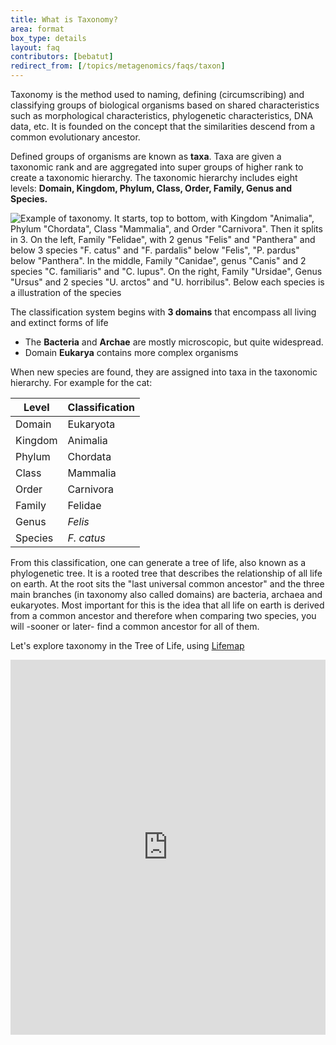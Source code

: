 ```yaml
---
title: What is Taxonomy?
area: format
box_type: details
layout: faq
contributors: [bebatut]
redirect_from: [/topics/metagenomics/faqs/taxon]
---
```


Taxonomy is the method used to naming, defining (circumscribing) and classifying groups of biological organisms based on shared characteristics such as morphological characteristics, phylogenetic characteristics, DNA data, etc. It is founded on the concept that the similarities descend from a common evolutionary ancestor.

Defined groups of organisms are known as **taxa**. Taxa are given a taxonomic rank and are aggregated into super groups of higher rank to create a taxonomic hierarchy. The taxonomic hierarchy includes eight levels: **Domain, Kingdom, Phylum, Class, Order, Family, Genus and Species.**

![Example of taxonomy. It starts, top to bottom, with Kingdom "Animalia", Phylum "Chordata", Class "Mammalia", and Order "Carnivora". Then it splits in 3. On the left, Family "Felidae", with 2 genus "Felis" and "Panthera" and below 3 species "F. catus" and "F. pardalis" below "Felis", "P. pardus" below "Panthera". In the middle, Family "Canidae", genus "Canis" and 2 species "C. familiaris" and "C. lupus". On the right, Family "Ursidae", Genus "Ursus" and 2 species "U. arctos" and "U. horribilus". Below each species is a illustration of the species]({{site.baseurl}}/topics/microbiome/faqs/images/taxonomy.png)

The classification system begins with **3 domains** that encompass all living and extinct forms of life
- The **Bacteria** and **Archae** are mostly microscopic, but quite widespread.
- Domain **Eukarya** contains more complex organisms

When new species are found, they are assigned into taxa in the taxonomic hierarchy. For example for the cat:

Level | Classification
--- | ---
Domain | Eukaryota
Kingdom | Animalia
Phylum | Chordata
Class | Mammalia
Order | Carnivora
Family | Felidae
Genus | *Felis*
Species | *F. catus*

From this classification, one can generate a tree of life, also known as a phylogenetic tree. It is a rooted tree that describes the relationship of all life on earth. At the root sits the "last universal common ancestor" and the three main branches (in taxonomy also called domains) are bacteria, archaea and eukaryotes. Most important for this is the idea that all life on earth is derived from a common ancestor and therefore when comparing two species, you will -sooner or later- find a common ancestor for all of them.

Let's explore taxonomy in the Tree of Life, using [Lifemap](https://lifemap.univ-lyon1.fr/)

<iframe id="Lifemap" src="https://lifemap.univ-lyon1.fr/explore.html" frameBorder="0" width="100%" height="600px"></iframe>
